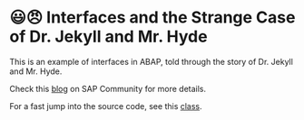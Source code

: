 # :smiley::angry: Interfaces and the Strange Case of Dr. Jekyll and Mr. Hyde

This is an example of interfaces in ABAP, told through the story of Dr. Jekyll and Mr. Hyde. 

Check this [blog](https://blogs.sap.com/2022/02/06/interfaces-and-t…kyll-and-mr-hyde/) on SAP Community for more details.

For a fast jump into the source code, see this [class](src/zmke_cl_interface_example.clas.abap).
